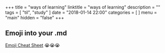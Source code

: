 +++
title = "ways of learning"
linktitle = "ways of learning"
description = ""
tags = [
    "til",
    "study"
]
date = "2018-01-14 22:00"
categories = [
]
menu = "main"
hidden = "false"
+++

## Emoji into your .md
[Emoji Cheat Sheet](https://www.webpagefx.com/tools/emoji-cheat-sheet/)
:sob::sob::sob:


